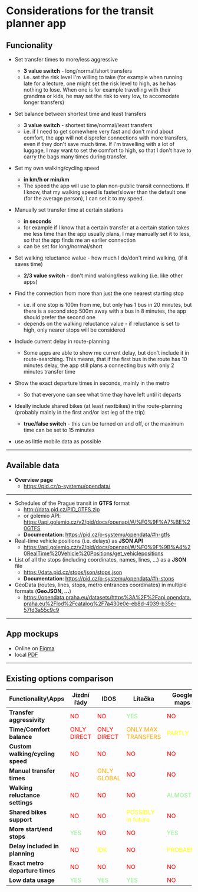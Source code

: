 # Considerations for the transit planner app

## **Funcionality**
- Set transfer times to more/less aggressive
    - **3 value switch** - long/normal/short transfers
    - i.e. set the risk level I'm willing to take (for example when running late for a lecture, one might set the risk level to high, as he has nothing to lose. When one is for example travelling with their grandma or kids, he may set the risk to very low, to accomodate longer transfers)
- Set balance between shortest time and least transfers
    - **3 value switch** - shortest time/normal/least transfers
    - i.e. if I need to get somewhere very fast and don't mind about comfort, the app will not disprefer connections with more transfers, even if they don't save much time. If I'm travelling with a lot of luggage, I may want to set the comfort to high, so that I don't have to carry the bags many times during transfer.
- Set my own walking/cycling speed
    - **in km/h or min/km**
    - The speed the app will use to plan non-public transit connections. If I know, that my walking speed is faster/slower than the default one (for the average person), I can set it to my speed.
- Manually set transfer time at certain stations
    - **in seconds**
    - for example if I know that a certain transfer at a certain station takes me less time than the app usually plans, I may manually set it to less, so that the app finds me an earlier connection
    - can be set for long/normal/short
- Set walking reluctance walue - how much I do/don't mind walking, (if it saves time)
    - **2/3 value switch** - don't mind walking/less walking (i.e. like other apps)
- Find the connection from more than just the one nearest starting stop
    - i.e. if one stop is 100m from me, but only has 1 bus in 20 minutes, but there is a second stop 500m away with a bus in 8 minutes, the app should prefer the second one
    - depends on the walking reluctance value - if reluctance is set to high, only nearer stops will be considered
- Include current delay in route-planning
    - Some apps are able to show me current delay, but don't include it in route-searching. This means, that if the first bus in the route has 10 minutes delay, the app still plans a connecting bus with only 2 minutes transfer time
- Show the exact departure times in seconds, mainly in the metro
    - So that everyone can see what time thay have left until it departs
- Ideally include shared bikes (at least nextbikes) in the route-planning (probably mainly in the first and/or last leg of the trip)
    - **true/false switch** - this can be turned on and off, or the maximum time can be set to 15 minutes

- use as little mobile data as possible

-----------------
## **Available data**

- **Overview page**
    - https://pid.cz/o-systemu/opendata/
----------------
- Schedules of the Prague transit in **GTFS** format
    - http://data.pid.cz/PID_GTFS.zip
    - or golemio API: https://api.golemio.cz/v2/pid/docs/openapi/#/%F0%9F%A7%BE%20GTFS
    - **Documentation**: https://pid.cz/o-systemu/opendata/#h-gtfs
- Real-time vehicle positions (i.e. delays) as **JSON API**
    - https://api.golemio.cz/v2/pid/docs/openapi/#/%F0%9F%9B%A4%20RealTime%20Vehicle%20Positions/get_vehiclepositions
- List of all the stops (including coordinates, names, lines, ...) as a **JSON** file
    - https://data.pid.cz/stops/json/stops.json
    - **Documentation**: https://pid.cz/o-systemu/opendata/#h-stops
- GeoData (routes, lines, stops, metro entrances coordinates) in multiple formats (**GeoJSON, ...**)
    - https://opendata.praha.eu/datasets/https%3A%2F%2Fapi.opendata.praha.eu%2Flod%2Fcatalog%2F7a430e0e-eb8d-4039-b35e-57fd3a55c9c9

------------------
## **App mockups**

- Online on [Figma](https://www.figma.com/file/nEyf3GvAmGA7qbupyGQsxn/Untitled?node-id=0%3A1&t=KiPEdD8hvWAdyEQN-1)
- local [PDF](TravelPlanner-app-mockups.pdf)

-------------

## **Existing options comparison**

| Functionality\Apps | Jízdní řády | IDOS | Lítačka | Google maps
| --- | --- | --- | --- | --- |
| **Transfer aggressivity** | <r>NO</r> | <r>NO</r> | <g>YES</g> | <r>NO</r>
| **Time/Comfort balance** | <r>ONLY DIRECT</r> | <r>ONLY DIRECT</r> | <o>ONLY MAX TRANSFERS</o> | <y>PARTLY<y>
| **Custom walking/cycling speed** | <r>NO</r> | <r>NO</r> | <r>NO</r> | <r>NO</r>
| **Manual transfer times** | <r>NO</r> | <o>ONLY GLOBAL</o> | <r>NO</r> | <r>NO</r>
| **Walking reluctance settings** | <r>NO</r> | <r>NO</r> | <r>NO</r> | <g>ALMOST</g>
| **Shared bikes support** | <r>NO</r> | <r>NO</r> | <y>POSSIBLY in future</y> | <r>NO</r>
| **More start/end stops** | <g>YES</g> | <r>NO</r> | <r>NO</r> | <g>YES</g>
| **Delay included in planning** | <r>NO</r> | <y>IDK</y> | <r>NO</r> | <y>PROBABLY</y>
| **Exact metro departure times** | <r>NO</r> | <r>NO</r> | <r>NO</r> | <r>NO</r>
| **Low data usage** | <g>YES</g> | <g>YES</g> | <g>YES</g> | <r>NO</r>


<style>
r { color: Red }
y { color: Yellow }
g { color: LightGreen }
o { color: Orange }
</style>
